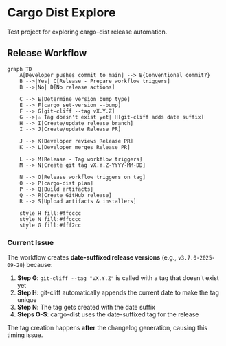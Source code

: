 # Cargo Dist Explore

Test project for exploring cargo-dist release automation.

## Release Workflow

```mermaid
graph TD
    A[Developer pushes commit to main] --> B{Conventional commit?}
    B -->|Yes| C[Release - Prepare workflow triggers]
    B -->|No| D[No release actions]
    
    C --> E[Determine version bump type]
    E --> F[cargo set-version --bump]
    F --> G[git-cliff --tag vX.Y.Z]
    G -->|⚠️ Tag doesn't exist yet| H[git-cliff adds date suffix]
    H --> I[Create/update release branch]
    I --> J[Create/update Release PR]
    
    J --> K[Developer reviews Release PR]
    K --> L[Developer merges Release PR]
    
    L --> M[Release - Tag workflow triggers]
    M --> N[Create git tag vX.Y.Z-YYYY-MM-DD]
    
    N --> O[Release workflow triggers on tag]
    O --> P[cargo-dist plan]
    P --> Q[Build artifacts]
    Q --> R[Create GitHub release]
    R --> S[Upload artifacts & installers]
    
    style H fill:#ffcccc
    style N fill:#ffcccc
    style G fill:#fff2cc
```

### Current Issue

The workflow creates **date-suffixed release versions** (e.g., `v3.7.0-2025-09-28`) because:

1. **Step G**: `git-cliff --tag "vX.Y.Z"` is called with a tag that doesn't exist yet
2. **Step H**: git-cliff automatically appends the current date to make the tag unique
3. **Step N**: The tag gets created with the date suffix
4. **Steps O-S**: cargo-dist uses the date-suffixed tag for the release

The tag creation happens **after** the changelog generation, causing this timing issue.
